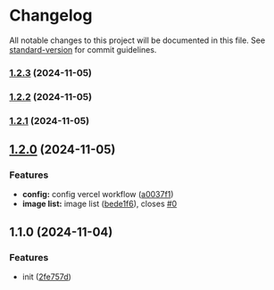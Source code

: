 # Changelog

All notable changes to this project will be documented in this file. See [standard-version](https://github.com/conventional-changelog/standard-version) for commit guidelines.

### [1.2.3](https://github.com/RainesG/base-components/compare/v1.2.2...v1.2.3) (2024-11-05)

### [1.2.2](https://github.com/RainesG/base-components/compare/v1.2.1...v1.2.2) (2024-11-05)

### [1.2.1](https://github.com/RainesG/base-components/compare/v1.2.0...v1.2.1) (2024-11-05)

## [1.2.0](https://github.com/RainesG/base-components/compare/v1.1.0...v1.2.0) (2024-11-05)


### Features

* **config:** config vercel workflow ([a0037f1](https://github.com/RainesG/base-components/commit/a0037f1d94ae8e8649252ba55f1136773c70bf5d))
* **image list:** image list ([bede1f6](https://github.com/RainesG/base-components/commit/bede1f679eb51560a522a6d6ccdde230ae0358a5)), closes [#0](https://github.com/RainesG/base-components/issues/0)

## 1.1.0 (2024-11-04)


### Features

* init ([2fe757d](https://github.com/RainesG/base-components/commit/2fe757daf1c1df07bacf1c1244bf4bcfe6ec356d))
